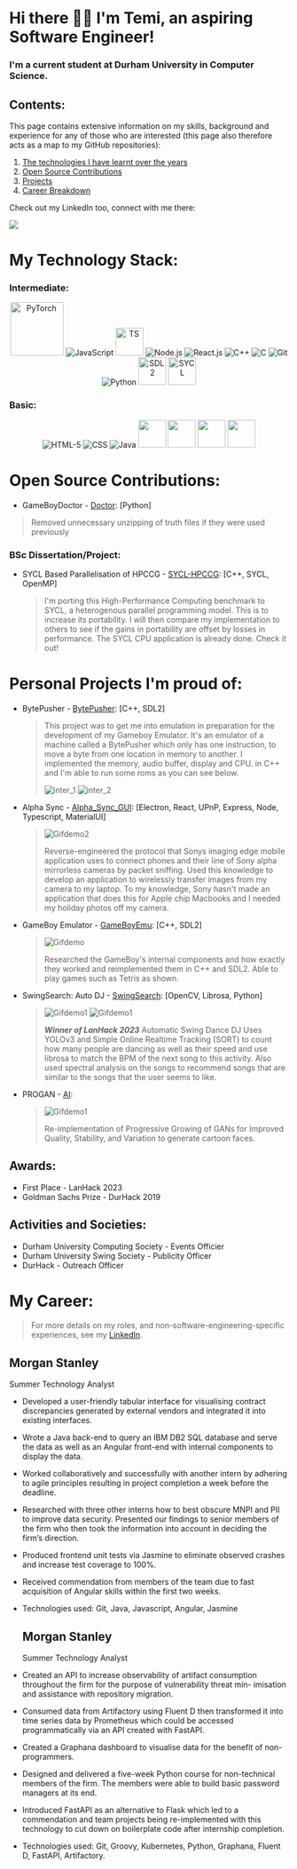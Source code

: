 # Hi there 👋🏿 I'm Temi, an aspiring Software Engineer!

### I'm a current student at Durham University in Computer Science.

## Contents:

This page contains extensive information on my skills, background and experience for any of those who are interested (this page also therefore acts as a map to my GitHub repositories):

1. [The technologies I have learnt over the years ](#my-technology-stack)
2. [Open Source Contributions](#open-source-contributions)
3. [Projects ](#personal-projects-im-proud-of)
4. [Career Breakdown ](#my-career)

Check out my LinkedIn too, connect with me there:

<a href="https://www.linkedin.com/in/irenitemi-agbejule-53905b157/"><img src="https://img.icons8.com/color/96/000000/linkedin.png"/></a>

# My Technology Stack:

### Intermediate:

<center><div>
    <img src="https://pytorch.org/assets/images/pytorch-logo.png" width="96" title="PyTorch"/>
    <img src="https://img.icons8.com/color/48/000000/javascript--v1.png" title="JavaScript"/>
    <img src="https://cdn.jsdelivr.net/gh/devicons/devicon/icons/typescript/typescript-original.svg" title="TS" width="50"/>
    <img src="https://img.icons8.com/color/48/000000/nodejs.png" title="Node.js"/>
    <img src="https://img.icons8.com/color/48/000000/react-native.png" title="React.js"/>
    <img src="https://img.icons8.com/color/48/000000/c-plus-plus-logo.png" title="C++"/>
    <img src="https://img.icons8.com/fluency/48/000000/c.png" title="C"/>
    <img src="https://img.icons8.com/color/48/000000/git.png" title="Git"/>
    <img src="https://img.icons8.com/color/96/000000/python.png" title="Python"/>
    <img src="https://upload.wikimedia.org/wikipedia/commons/thumb/1/16/Simple_DirectMedia_Layer%2C_Logo.svg/1476px-Simple_DirectMedia_Layer%2C_Logo.svg.png" title="SDL2" width="50"/>
    <img src="https://upload.wikimedia.org/wikipedia/commons/1/12/SYCL_logo.svg" title="SYCL" width="50"/>
</div></center>

### Basic:

<center><div>
    <img src="https://img.icons8.com/color/48/000000/html-5--v1.png" title="HTML-5"/>
    <img src="https://img.icons8.com/color/48/000000/css3.png" title="CSS"/>
    <img src="https://img.icons8.com/color/48/000000/java-coffee-cup-logo--v1.png" title="Java"/>
   <img src="https://cdn.jsdelivr.net/gh/devicons/devicon/icons/kubernetes/kubernetes-plain.svg" width="50" />
   <img src="https://cdn.jsdelivr.net/gh/devicons/devicon/icons/prometheus/prometheus-original.svg" width="50" />
   <img src="https://cdn.jsdelivr.net/gh/devicons/devicon/icons/grafana/grafana-original.svg" width="50"/>
   <img src="https://cdn.jsdelivr.net/gh/devicons/devicon/icons/angularjs/angularjs-original.svg" width="50" />
   </div></center>

# Open Source Contributions:
* GameBoyDoctor - [Doctor](https://github.com/robert/gameboy-doctor/commit/c4845ba45e7155f4490ab03e642a7a8d652fab9a):  [Python]

> Removed unnecessary unzipping of truth files if they were used previously

### BSc Dissertation/Project:

* SYCL Based Parallelisation of HPCCG - [SYCL-HPCCG](https://github.com/Dart120/HPCCG-SYCL/tree/modified):  [C++, SYCL, OpenMP]
  
  > I'm porting this High-Performance Computing benchmark to SYCL, a heterogenous parallel programming model. This is to increase its portability. I will then compare my implementation to others to see if the gains in portability are offset by losses in performance. The SYCL CPU application is already done. Check it out!

# Personal Projects I'm proud of:

* BytePusher - [BytePusher](https://github.com/Dart120/BytePusher):  [C++, SDL2]
  
  >  This project was to get me into emulation in preparation for the development of my Gameboy Emulator. It's an emulator of a machine called a BytePusher which only has one instruction, to move a byte from one location in memory to another. I implemented the memory, audio buffer, display and CPU. in C++ and I'm able to run some roms as you can see below.
  > 
  > ![inter_1](https://github.com/Dart120/BytePusher/blob/main/images/colour_test.png?raw=true)
  > ![inter_2](https://github.com/Dart120/BytePusher/blob/main/images/sine.png?raw=true)

* Alpha Sync - [Alpha_Sync_GUI](https://github.com/Dart120/alpha_sync_gui):  [Electron, React, UPnP, Express, Node, Typescript, MaterialUI]
  
  > ![Gifdemo2](https://github.com/Dart120/alpha_sync_gui/blob/main/images/example.png?raw=true)
  > 
  > Reverse-engineered the protocol that Sonys imaging edge mobile application uses to connect phones and their line of Sony alpha mirrorless cameras by packet sniffing. Used this knowledge to develop an application to wirelessly transfer images from my camera to my laptop. To my knowledge, Sony hasn't made an application that does this for Apple chip Macbooks and I needed my holiday photos off my camera.

* GameBoy Emulator - [GameBoyEmu](https://github.com/Dart120/GameBoyEmu/tree/CPU_t_cycle_accurate): [C++, SDL2]
  
  > ![Gifdemo](https://github.com/Dart120/GameBoyEmu/blob/CPU_t_cycle_accurate/images/Tetris.png?raw=true)
  > 
  > Researched the GameBoy's internal components and how exactly they worked and reimplemented them in C++ and SDL2. Able to play games such as Tetris as shown.

* SwingSearch: Auto DJ - [SwingSearch](https://github.com/Dart120/SwingSearch):  [OpenCV, Librosa, Python]
  
  > ![Gifdemo1](https://github.com/Dart120/SwingSearch/blob/main/images/yolo.png?raw=true)
  > ![Gifdemo1](https://github.com/Dart120/SwingSearch/blob/main/images/ui.png?raw=true)
  > 
  > ***Winner of LanHack 2023***
  > Automatic Swing Dance DJ
  > Uses YOLOv3 and Simple Online Realtime Tracking (SORT) to count how many people are dancing as well as their speed and use librosa to match the BPM of the next song to this activity. Also used spectral analysis on the songs to recommend songs that are similar to the songs that the user seems to like.

* PROGAN - [AI](https://github.com/Dart120/face-gen):  
  
  > ![Gifdemo1](https://github.com/Dart120/face-gen/blob/main/examples/faces.png?raw=true)
  > 
  > Re-implementation of Progressive Growing of GANs for Improved Quality, Stability, and Variation to generate cartoon faces.

## Awards:

* First Place -  LanHack 2023
* Goldman Sachs Prize -  DurHack 2019

## Activities and Societies:

* Durham University Computing Society - Events Officier
* Durham University Swing Society - Publicity Officer
* DurHack - Outreach Officer

# My Career:

> For more details on my roles, and non-software-engineering-specific experiences, see my [LinkedIn](https://www.linkedin.com/in/irenitemi-agbejule-53905b157/).

## Morgan Stanley

Summer Technology Analyst 

* Developed a user-friendly tabular interface for visualising contract discrepancies generated by external vendors and integrated it
  into existing interfaces.

* Wrote a Java back-end to query an IBM DB2 SQL database and serve the data as well as an Angular front-end with internal
  components to display the data.

* Worked collaboratively and successfully with another intern by adhering to agile principles resulting in project completion a week
  before the deadline.

* Researched with three other interns how to best obscure MNPI and PII to improve data security. Presented our findings to senior
  members of the firm who then took the information into account in deciding the firm’s direction.

* Produced frontend unit tests via Jasmine to eliminate observed crashes and increase test coverage to 100%.

* Received commendation from members of the team due to fast acquisition of Angular skills within the first two weeks.

* Technologies used: Git, Java, Javascript, Angular, Jasmine
  
  ## Morgan Stanley
  
  Summer Technology Analyst 

* Created an API to increase observability of artifact consumption throughout the firm for the purpose of vulnerability threat min-
  imisation and assistance with repository migration.

* Consumed data from Artifactory using Fluent D then transformed it into time series data by Prometheus which could be accessed
  programmatically via an API created with FastAPI.

* Created a Graphana dashboard to visualise data for the benefit of non-programmers.

* Designed and delivered a five-week Python course for non-technical members of the firm. The members were able to build basic
  password managers at its end.

* Introduced FastAPI as an alternative to Flask which led to a commendation and team projects being re-implemented with this
  technology to cut down on boilerplate code after internship completion.

* Technologies used: Git, Groovy, Kubernetes, Python, Graphana, Fluent D, FastAPI, Artifactory.
